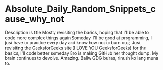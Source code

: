 # Absolute_Daily_Random_Snippets_cause_why_not
Description is title
Mostly revisiting the basics, hoping that I'll be able to code more complex things again
Someday, I'll be good at programming, I just have to practice every day and know how not to burn out.;
Just revisiting the GeeksforGeeks site (I LOVE YOU GeeksforGeeks) for the basics, I'll code better someday
Bro is making GitHub her thought dump. My brain continues to devolve. Amazing. 
Baliw GDG bukas, rinush ko lang muna to. 

